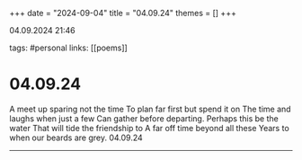 +++
date = "2024-09-04"
title = "04.09.24"
themes = []
+++

04.09.2024 21:46

tags: #personal
links: [[poems]]

# 04.09.24

A meet up sparing not the time
To plan far first but spend it on
The time and laughs when just a few
Can gather before departing.
Perhaps this be the water
That will tide the friendship to
A far off time beyond all these
Years to when our beards are grey.
04.09.24

---

